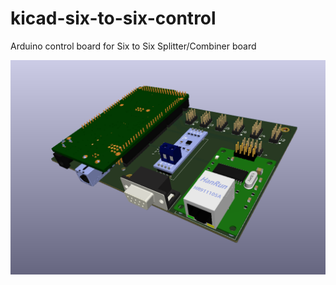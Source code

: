 # kicad-six-to-six-control
Arduino control board for Six to Six Splitter/Combiner board

![alt text](https://github.com/s59mz/kicad-six-to-six-control/blob/main/six_to_six_control.png)
